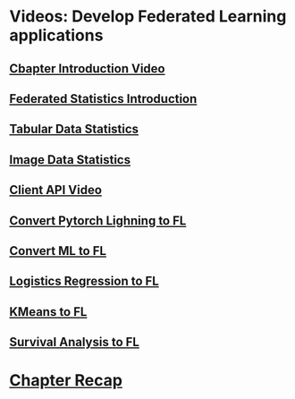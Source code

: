 # Videos: Develop Federated Learning applications

## [Cbapter Introduction Video](https://developer.download.nvidia.com/assets/Clara/flare/tutorials/Chapter2/part1-chapter2-02.0-intro.mp4)

## [Federated Statistics Introduction](https://developer.download.nvidia.com/assets/Clara/flare/tutorials/Chapter2/part1-chapter2-02.1.0-federated_stats_intro.mp4)

## [Tabular Data Statistics](https://developer.download.nvidia.com/assets/Clara/flare/tutorials/Chapter2/part1-chapter2-02.1.1-federated_stats_tabular.mp4)

## [Image Data Statistics](https://developer.download.nvidia.com/assets/Clara/flare/tutorials/Chapter2/part1-chapter2-02.1.2-federated_stats_image.mp4)

## [Client API Video](https://developer.download.nvidia.com/assets/Clara/flare/tutorials/Chapter2/part1-chapter2-02.2-client_api_in_depth.mp4)

## [Convert Pytorch Lighning to FL](https://developer.download.nvidia.com/assets/Clara/flare/tutorials/Chapter2/part1-chapter2-02.3-convert_pytorch_lightning.mp4)

## [Convert ML to FL](https://developer.download.nvidia.com/assets/Clara/flare/tutorials/Chapter2/part1-chapter2-02.4.0-convert_machine_learning.mp4)

## [Logistics Regression to FL](https://developer.download.nvidia.com/assets/Clara/flare/tutorials/Chapter2/part1-chapter2-02.4.1-convert_logistic_regression.mp4)

## [KMeans to FL](https://developer.download.nvidia.com/assets/Clara/flare/tutorials/Chapter2/part1-chapter2-02.4.2-convert_kmeans.mp4)

## [Survival Analysis to FL](https://developer.download.nvidia.com/assets/Clara/flare/tutorials/Chapter2/part1-chapter2-02.4.3-convert_survival_analysis.mp4)

# [Chapter Recap](https://developer.download.nvidia.com/assets/Clara/flare/tutorials/Chapter2/part1-chapter2-02.5-recap.mp4)













